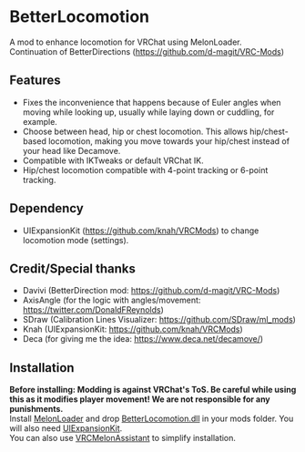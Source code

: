 # BetterLocomotion
A mod to enhance locomotion for VRChat using MelonLoader.  
Continuation of BetterDirections (https://github.com/d-magit/VRC-Mods)

## Features
- Fixes the inconvenience that happens because of Euler angles when moving while looking up, usually while laying down or cuddling, for example.
- Choose between head, hip or chest locomotion. This allows hip/chest-based locomotion, making you move towards your hip/chest instead of your head like Decamove.
- Compatible with IKTweaks or default VRChat IK.
- Hip/chest locomotion compatible with 4-point tracking or 6-point tracking.

## Dependency
- UIExpansionKit (https://github.com/knah/VRCMods) to change locomotion mode (settings).

## Credit/Special thanks
- Davivi (BetterDirection mod: https://github.com/d-magit/VRC-Mods)
- AxisAngle (for the logic with angles/movement: https://twitter.com/DonaldFReynolds)
- SDraw (Calibration Lines Visualizer: https://github.com/SDraw/ml_mods)
- Knah (UIExpansionKit: https://github.com/knah/VRCMods)
- Deca (for giving me the idea: https://www.deca.net/decamove/)

## Installation
**Before installing: Modding is against VRChat's ToS. Be careful while using this as it modifies player movement! We are not responsible for any punishments.**  
Install [MelonLoader](https://melonwiki.xyz/#/) and drop [BetterLocomotion.dll](https://github.com/Louka3000/BetterLocomotion/releases/latest/download/BetterLocomotion.dll) in your mods folder. You will also need [UIExpansionKit](https://github.com/knah/VRCMods/releases/latest/download/UIExpansionKit.dll).  
You can also use [VRCMelonAssistant](https://github.com/knah/VRCMelonAssistant/releases/latest/download/VRCMelonAssistant.exe) to simplify installation.
